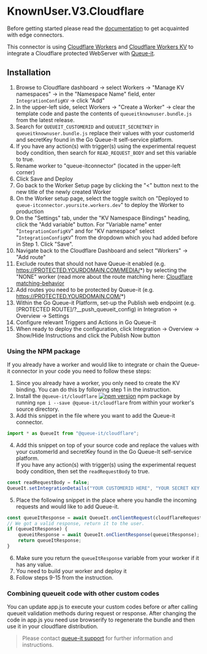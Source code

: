 # KnownUser.V3.Cloudflare
Before getting started please read the [documentation](https://github.com/queueit/Documentation/tree/main/edge-connectors) to get acquainted with edge connectors.

This connector is using [Cloudflare Workers](https://developers.cloudflare.com/workers/)
and [Cloudflare Workers KV](https://developers.cloudflare.com/workers/kv/) to integrate a Cloudflare protected WebServer
with [Queue-it](https://queue-it.com/).

## Installation

1. Browse to Cloudflare dashboard -> select Workers -> "Manage KV namespaces" -> in the "Namespace Name" field,
   enter `IntegrationConfigKV` -> click "Add"
2. In the upper-left side, select Workers -> "Create a Worker" -> clear the template code and paste the contents
   of `queueitknownuser.bundle.js` from the latest release.
3. Search for `QUEUEIT_CUSTOMERID` and `QUEUEIT_SECRETKEY` in `queueitknownuser.bundle.js` replace their values with
   your customerId and secretKey found in the Go Queue-It self-service platform.
4. If you have any action(s) with trigger(s) using the experimental request body condition, then search
   for `READ_REQUEST_BODY` and set this variable to true.
5. Rename worker to "queue-itconnector" (located in the upper-left corner)
6. Click Save and Deploy
7. Go back to the Worker Setup page by clicking the "<" button next to the new title of the newly created Worker
8. On the Worker setup page, select the toggle switch on "Deployed to `queue-itconnector.yoursite.workers.dev`" to
   deploy the Worker to production
9. On the "Settings" tab, under the "KV Namespace Bindings" heading, click the "Add variable" button. For "Variable
   name" enter "`IntegrationConfigKV`" and for "KV namespace" select "`IntegrationConfigKV`" from the dropdown which you
   had added before in Step 1. Click "Save".
10. Navigate back to the Cloudflare Dashboard and select "Workers" -> "Add route"
11. Exclude routes that should not have Queue-it enabled (e.g. https://PROTECTED.YOURDOMAIN.COM/MEDIA/*) by selecting
    the "NONE" worker (read more about the route matching
    here: [Cloudflare matching-behavior](https://developers.cloudflare.com/workers/about/routes/#matching-behavior)
12. Add routes you need to be protected by Queue-it (e.g. https://PROTECTED.YOURDOMAIN.COM/*)
13. Within the Go Queue-it Platform, set-up the Publish web endpoint (e.g. [PROTECTED ROUTE]/?__push_queueit_config) in
    Integration -> Overview -> Settings
14. Configure relevant Triggers and Actions in Go Queue-it
15. When ready to deploy the configuration, click Integration -> Overview -> Show/Hide Instructions and click the
    Publish Now button

### Using the NPM package

If you already have a worker and would like to integrate or chain the Queue-it connector in your code you need to follow these steps:
1. Since you already have a worker, you only need to create the KV binding.
You can do this by following step 1 in the instruction.
2. Install the `@queue-it/cloudflare` [![npm version](https://badge.fury.io/js/@queue-it%2Fcloudflare.svg)](https://badge.fury.io/js/@queue-it%2Fcloudflare) npm package by running `npm i --save @queue-it/cloudflare` from within your worker's source directory.
3. Add this snippet in the file where you want to add the Queue-it connector.
```js
import * as QueueIt from "@queue-it/cloudflare";
```
4. Add this snippet on top of your source code and replace the values 
with your customerId and secretKey found in the Go Queue-It self-service platform.  
If you have any action(s) with trigger(s) using the experimental request body condition, then set the `readRequestBody` to true.
```js
const readRequestBody = false;
QueueIt.setIntegrationDetails("YOUR CUSTOMERID HERE", "YOUR SECRET KEY HERE", readRequestBody);
```
5. Place the following snippet in the place where you handle the incoming requests and would like to add Queue-it.
```js
const queueItResponse = await QueueIt.onClientRequest(cloudflareRequest);
// We got a valid response, return it to the user.
if (queueItResponse) {
    queueitResponse = await QueueIt.onClientResponse(queueitResponse);
    return queueItResponse;
}
```
6. Make sure you return the `queueItResponse` variable from your worker if it has any value.
7. You need to build your worker and deploy it
8. Follow steps 9-15 from the instruction.

### Combining queueit code with other custom codes

You can update app.js to execute your custom codes before or after calling queueit validation methods during request or
response. After changing the code in app.js you need use browserify to regenerate the bundle and then use it in your
cloudflare distribution.

> Please contact [queue-it support](https://support.queue-it.com/hc/en-us) for further information and instructions.
 
